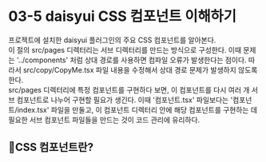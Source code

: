 # 03-5 daisyui CSS 컴포넌트 이해하기
프로젝트에 설치한 daisyui 플러그인의 주요 CSS 컴포넌트를 알아본다.  
이 절의 src/pages 디렉터리는 서브 디렉터리를 만드는 방식으로 구성한다. 이때 문제는 '../components' 처럼 상대 경로를 사용하면 컴파일 오류가 발생한다는 점이다.
따라서 src/copy/CopyMe.tsx 파일 내용을 수정해서 상대 경로 문제가 발생하지 않도록 한다.  
src/pages 디렉터리에 특정 컴포넌트를 구현하다 보면, 이 컴포넌트를 다시 여러 개 서브 컴포넌트로 나누어 구현할 필요가 생긴다.
이때 '컴포넌트.tsx' 파일보다는 '컴포넌트/index.tsx' 파일을 만둘고, 이 컴포넌트 디렉터리 안에 해당 컴포넌트를 구현하는 데 필요한
서브 컴포넌트 파일들을 만드는 것이 코드 관리에 유리하다.

## 🎈CSS 컴포넌트란?
